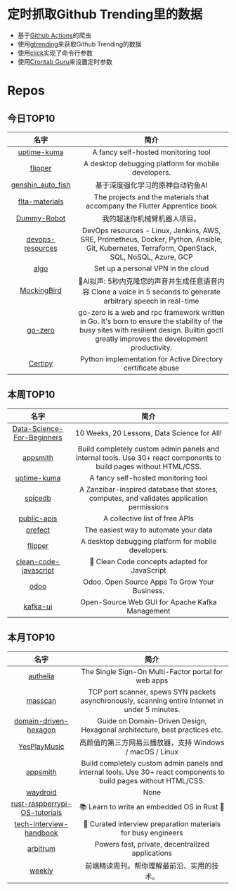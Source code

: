 # 定时抓取Github Trending里的数据
* 基于[Github Actions](https://docs.github.com/en/actions)的爬虫
* 使用[gtrending](https://github.com/hedythedev/gtrending)来获取Github Trending的数据
* 使用[click](https://github.com/pallets/click)实现了命令行参数
* 使用[Crontab Guru](https://crontab.guru/)来设置定时参数

# Repos
## 今日TOP10 
<!-- START OF DAILY_TOP10_REPOS -->
| 名字 | 简介 |
| :----: | :----: |
| [uptime-kuma](https://github.com/louislam/uptime-kuma) | A fancy self-hosted monitoring tool |
| [flipper](https://github.com/facebook/flipper) | A desktop debugging platform for mobile developers. |
| [genshin_auto_fish](https://github.com/7eu7d7/genshin_auto_fish) | 基于深度强化学习的原神自动钓鱼AI |
| [flta-materials](https://github.com/raywenderlich/flta-materials) | The projects and the materials that accompany the Flutter Apprentice book |
| [Dummy-Robot](https://github.com/peng-zhihui/Dummy-Robot) | 我的超迷你机械臂机器人项目。 |
| [devops-resources](https://github.com/bregman-arie/devops-resources) | DevOps resources - Linux, Jenkins, AWS, SRE, Prometheus, Docker, Python, Ansible, Git, Kubernetes, Terraform, OpenStack, SQL, NoSQL, Azure, GCP |
| [algo](https://github.com/trailofbits/algo) | Set up a personal VPN in the cloud |
| [MockingBird](https://github.com/babysor/MockingBird) | 🚀AI拟声: 5秒内克隆您的声音并生成任意语音内容 Clone a voice in 5 seconds to generate arbitrary speech in real-time |
| [go-zero](https://github.com/zeromicro/go-zero) | go-zero is a web and rpc framework written in Go. It's born to ensure the stability of the busy sites with resilient design. Builtin goctl greatly improves the development productivity. |
| [Certipy](https://github.com/ollypwn/Certipy) | Python implementation for Active Directory certificate abuse |
<!-- END OF DAILY_TOP10_REPOS -->

## 本周TOP10
<!-- START OF WEEKLY_TOP10_REPOS -->
| 名字 | 简介 |
| :----: | :----: |
| [Data-Science-For-Beginners](https://github.com/microsoft/Data-Science-For-Beginners) | 10 Weeks, 20 Lessons, Data Science for All! |
| [appsmith](https://github.com/appsmithorg/appsmith) | Build completely custom admin panels and internal tools. Use 30+ react components to build pages without HTML/CSS. |
| [uptime-kuma](https://github.com/louislam/uptime-kuma) | A fancy self-hosted monitoring tool |
| [spicedb](https://github.com/authzed/spicedb) | A Zanzibar-inspired database that stores, computes, and validates application permissions |
| [public-apis](https://github.com/public-apis/public-apis) | A collective list of free APIs |
| [prefect](https://github.com/PrefectHQ/prefect) | The easiest way to automate your data |
| [flipper](https://github.com/facebook/flipper) | A desktop debugging platform for mobile developers. |
| [clean-code-javascript](https://github.com/ryanmcdermott/clean-code-javascript) | 🛁 Clean Code concepts adapted for JavaScript |
| [odoo](https://github.com/odoo/odoo) | Odoo. Open Source Apps To Grow Your Business. |
| [kafka-ui](https://github.com/provectus/kafka-ui) | Open-Source Web GUI for Apache Kafka Management |
<!-- END OF WEEKLY_TOP10_REPOS -->

## 本月TOP10
<!-- START OF MONTHLY_TOP10_REPOS -->
| 名字 | 简介 |
| :----: | :----: |
| [authelia](https://github.com/authelia/authelia) | The Single Sign-On Multi-Factor portal for web apps |
| [masscan](https://github.com/robertdavidgraham/masscan) | TCP port scanner, spews SYN packets asynchronously, scanning entire Internet in under 5 minutes. |
| [domain-driven-hexagon](https://github.com/Sairyss/domain-driven-hexagon) | Guide on Domain-Driven Design, Hexagonal architecture, best practices etc. |
| [YesPlayMusic](https://github.com/qier222/YesPlayMusic) | 高颜值的第三方网易云播放器，支持 Windows / macOS / Linux |
| [appsmith](https://github.com/appsmithorg/appsmith) | Build completely custom admin panels and internal tools. Use 30+ react components to build pages without HTML/CSS. |
| [waydroid](https://github.com/waydroid/waydroid) | None |
| [rust-raspberrypi-OS-tutorials](https://github.com/rust-embedded/rust-raspberrypi-OS-tutorials) | 📚 Learn to write an embedded OS in Rust 🦀 |
| [tech-interview-handbook](https://github.com/yangshun/tech-interview-handbook) | 💯 Curated interview preparation materials for busy engineers |
| [arbitrum](https://github.com/OffchainLabs/arbitrum) | Powers fast, private, decentralized applications |
| [weekly](https://github.com/ascoders/weekly) | 前端精读周刊。帮你理解最前沿、实用的技术。 |
<!-- END OF MONTHLY_TOP10_REPOS -->
